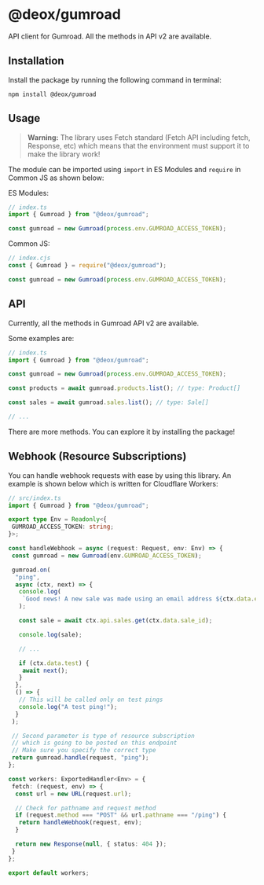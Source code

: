 # @deox/gumroad

API client for Gumroad. All the methods in API v2 are available.

## Installation

Install the package by running the following command in terminal:

```shell
npm install @deox/gumroad
```

## Usage

> **Warning:** The library uses Fetch standard (Fetch API including fetch, Response, etc) which means that the environment must support it to make the library work!

The module can be imported using `import` in ES Modules and `require` in Common JS as shown below:

ES Modules:

```ts
// index.ts
import { Gumroad } from "@deox/gumroad";

const gumroad = new Gumroad(process.env.GUMROAD_ACCESS_TOKEN);
```

Common JS:

```cjs
// index.cjs
const { Gumroad } = require("@deox/gumroad");

const gumroad = new Gumroad(process.env.GUMROAD_ACCESS_TOKEN);
```

## API

Currently, all the methods in Gumroad API v2 are available.

Some examples are:

```ts
// index.ts
import { Gumroad } from "@deox/gumroad";

const gumroad = new Gumroad(process.env.GUMROAD_ACCESS_TOKEN);

const products = await gumroad.products.list(); // type: Product[]

const sales = await gumroad.sales.list(); // type: Sale[]

// ...
```

There are more methods. You can explore it by installing the package!

## Webhook (Resource Subscriptions)

You can handle webhook requests with ease by using this library. An example is shown below which is written for Cloudflare Workers:

```ts
// src/index.ts
import { Gumroad } from "@deox/gumroad";

export type Env = Readonly<{
 GUMROAD_ACCESS_TOKEN: string;
}>;

const handleWebhook = async (request: Request, env: Env) => {
 const gumroad = new Gumroad(env.GUMROAD_ACCESS_TOKEN);

 gumroad.on(
  "ping",
  async (ctx, next) => {
   console.log(
    `Good news! A new sale was made using an email address ${ctx.data.email}`
   );

   const sale = await ctx.api.sales.get(ctx.data.sale_id);

   console.log(sale);

   // ...

   if (ctx.data.test) {
    await next();
   }
  },
  () => {
   // This will be called only on test pings
   console.log("A test ping!");
  }
 );

 // Second parameter is type of resource subscription
 // which is going to be posted on this endpoint
 // Make sure you specify the correct type
 return gumroad.handle(request, "ping");
};

const workers: ExportedHandler<Env> = {
 fetch: (request, env) => {
  const url = new URL(request.url);

  // Check for pathname and request method
  if (request.method === "POST" && url.pathname === "/ping") {
   return handleWebhook(request, env);
  }

  return new Response(null, { status: 404 });
 }
};

export default workers;
```
